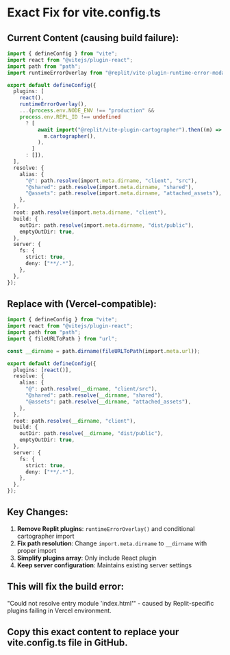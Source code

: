 # Exact Fix for vite.config.ts

## Current Content (causing build failure):
```typescript
import { defineConfig } from "vite";
import react from "@vitejs/plugin-react";
import path from "path";
import runtimeErrorOverlay from "@replit/vite-plugin-runtime-error-modal";

export default defineConfig({
  plugins: [
    react(),
    runtimeErrorOverlay(),
    ...(process.env.NODE_ENV !== "production" &&
    process.env.REPL_ID !== undefined
      ? [
          await import("@replit/vite-plugin-cartographer").then((m) =>
            m.cartographer(),
          ),
        ]
      : []),
  ],
  resolve: {
    alias: {
      "@": path.resolve(import.meta.dirname, "client", "src"),
      "@shared": path.resolve(import.meta.dirname, "shared"),
      "@assets": path.resolve(import.meta.dirname, "attached_assets"),
    },
  },
  root: path.resolve(import.meta.dirname, "client"),
  build: {
    outDir: path.resolve(import.meta.dirname, "dist/public"),
    emptyOutDir: true,
  },
  server: {
    fs: {
      strict: true,
      deny: ["**/.*"],
    },
  },
});
```

## Replace with (Vercel-compatible):
```typescript
import { defineConfig } from "vite";
import react from "@vitejs/plugin-react";
import path from "path";
import { fileURLToPath } from "url";

const __dirname = path.dirname(fileURLToPath(import.meta.url));

export default defineConfig({
  plugins: [react()],
  resolve: {
    alias: {
      "@": path.resolve(__dirname, "client/src"),
      "@shared": path.resolve(__dirname, "shared"),
      "@assets": path.resolve(__dirname, "attached_assets"),
    },
  },
  root: path.resolve(__dirname, "client"),
  build: {
    outDir: path.resolve(__dirname, "dist/public"),
    emptyOutDir: true,
  },
  server: {
    fs: {
      strict: true,
      deny: ["**/.*"],
    },
  },
});
```

## Key Changes:
1. **Remove Replit plugins**: `runtimeErrorOverlay()` and conditional cartographer import
2. **Fix path resolution**: Change `import.meta.dirname` to `__dirname` with proper import
3. **Simplify plugins array**: Only include React plugin
4. **Keep server configuration**: Maintains existing server settings

## This will fix the build error:
"Could not resolve entry module 'index.html'" - caused by Replit-specific plugins failing in Vercel environment.

## Copy this exact content to replace your vite.config.ts file in GitHub.